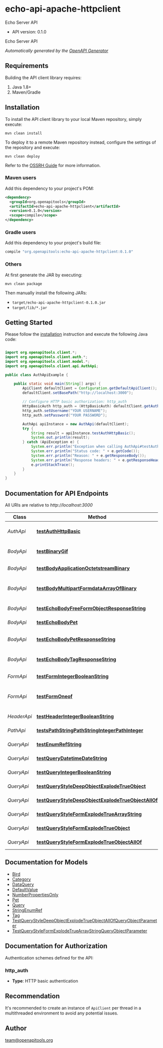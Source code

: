 # echo-api-apache-httpclient

Echo Server API

- API version: 0.1.0

Echo Server API


*Automatically generated by the [OpenAPI Generator](https://openapi-generator.tech)*

## Requirements

Building the API client library requires:

1. Java 1.8+
2. Maven/Gradle

## Installation

To install the API client library to your local Maven repository, simply execute:

```shell
mvn clean install
```

To deploy it to a remote Maven repository instead, configure the settings of the repository and execute:

```shell
mvn clean deploy
```

Refer to the [OSSRH Guide](http://central.sonatype.org/pages/ossrh-guide.html) for more information.

### Maven users

Add this dependency to your project's POM:

```xml
<dependency>
  <groupId>org.openapitools</groupId>
  <artifactId>echo-api-apache-httpclient</artifactId>
  <version>0.1.0</version>
  <scope>compile</scope>
</dependency>
```

### Gradle users

Add this dependency to your project's build file:

```groovy
compile "org.openapitools:echo-api-apache-httpclient:0.1.0"
```

### Others

At first generate the JAR by executing:

```shell
mvn clean package
```

Then manually install the following JARs:

- `target/echo-api-apache-httpclient-0.1.0.jar`
- `target/lib/*.jar`

## Getting Started

Please follow the [installation](#installation) instruction and execute the following Java code:

```java

import org.openapitools.client.*;
import org.openapitools.client.auth.*;
import org.openapitools.client.model.*;
import org.openapitools.client.api.AuthApi;

public class AuthApiExample {

    public static void main(String[] args) {
        ApiClient defaultClient = Configuration.getDefaultApiClient();
        defaultClient.setBasePath("http://localhost:3000");
        
        // Configure HTTP basic authorization: http_auth
        HttpBasicAuth http_auth = (HttpBasicAuth) defaultClient.getAuthentication("http_auth");
        http_auth.setUsername("YOUR USERNAME");
        http_auth.setPassword("YOUR PASSWORD");

        AuthApi apiInstance = new AuthApi(defaultClient);
        try {
            String result = apiInstance.testAuthHttpBasic();
            System.out.println(result);
        } catch (ApiException e) {
            System.err.println("Exception when calling AuthApi#testAuthHttpBasic");
            System.err.println("Status code: " + e.getCode());
            System.err.println("Reason: " + e.getResponseBody());
            System.err.println("Response headers: " + e.getResponseHeaders());
            e.printStackTrace();
        }
    }
}

```

## Documentation for API Endpoints

All URIs are relative to *http://localhost:3000*

Class | Method | HTTP request | Description
------------ | ------------- | ------------- | -------------
*AuthApi* | [**testAuthHttpBasic**](docs/AuthApi.md#testAuthHttpBasic) | **POST** /auth/http/basic | To test HTTP basic authentication
*BodyApi* | [**testBinaryGif**](docs/BodyApi.md#testBinaryGif) | **POST** /binary/gif | Test binary (gif) response body
*BodyApi* | [**testBodyApplicationOctetstreamBinary**](docs/BodyApi.md#testBodyApplicationOctetstreamBinary) | **POST** /body/application/octetstream/binary | Test body parameter(s)
*BodyApi* | [**testBodyMultipartFormdataArrayOfBinary**](docs/BodyApi.md#testBodyMultipartFormdataArrayOfBinary) | **POST** /body/application/octetstream/array_of_binary | Test array of binary in multipart mime
*BodyApi* | [**testEchoBodyFreeFormObjectResponseString**](docs/BodyApi.md#testEchoBodyFreeFormObjectResponseString) | **POST** /echo/body/FreeFormObject/response_string | Test free form object
*BodyApi* | [**testEchoBodyPet**](docs/BodyApi.md#testEchoBodyPet) | **POST** /echo/body/Pet | Test body parameter(s)
*BodyApi* | [**testEchoBodyPetResponseString**](docs/BodyApi.md#testEchoBodyPetResponseString) | **POST** /echo/body/Pet/response_string | Test empty response body
*BodyApi* | [**testEchoBodyTagResponseString**](docs/BodyApi.md#testEchoBodyTagResponseString) | **POST** /echo/body/Tag/response_string | Test empty json (request body)
*FormApi* | [**testFormIntegerBooleanString**](docs/FormApi.md#testFormIntegerBooleanString) | **POST** /form/integer/boolean/string | Test form parameter(s)
*FormApi* | [**testFormOneof**](docs/FormApi.md#testFormOneof) | **POST** /form/oneof | Test form parameter(s) for oneOf schema
*HeaderApi* | [**testHeaderIntegerBooleanString**](docs/HeaderApi.md#testHeaderIntegerBooleanString) | **GET** /header/integer/boolean/string | Test header parameter(s)
*PathApi* | [**testsPathStringPathStringIntegerPathInteger**](docs/PathApi.md#testsPathStringPathStringIntegerPathInteger) | **GET** /path/string/{path_string}/integer/{path_integer} | Test path parameter(s)
*QueryApi* | [**testEnumRefString**](docs/QueryApi.md#testEnumRefString) | **GET** /query/enum_ref_string | Test query parameter(s)
*QueryApi* | [**testQueryDatetimeDateString**](docs/QueryApi.md#testQueryDatetimeDateString) | **GET** /query/datetime/date/string | Test query parameter(s)
*QueryApi* | [**testQueryIntegerBooleanString**](docs/QueryApi.md#testQueryIntegerBooleanString) | **GET** /query/integer/boolean/string | Test query parameter(s)
*QueryApi* | [**testQueryStyleDeepObjectExplodeTrueObject**](docs/QueryApi.md#testQueryStyleDeepObjectExplodeTrueObject) | **GET** /query/style_deepObject/explode_true/object | Test query parameter(s)
*QueryApi* | [**testQueryStyleDeepObjectExplodeTrueObjectAllOf**](docs/QueryApi.md#testQueryStyleDeepObjectExplodeTrueObjectAllOf) | **GET** /query/style_deepObject/explode_true/object/allOf | Test query parameter(s)
*QueryApi* | [**testQueryStyleFormExplodeTrueArrayString**](docs/QueryApi.md#testQueryStyleFormExplodeTrueArrayString) | **GET** /query/style_form/explode_true/array_string | Test query parameter(s)
*QueryApi* | [**testQueryStyleFormExplodeTrueObject**](docs/QueryApi.md#testQueryStyleFormExplodeTrueObject) | **GET** /query/style_form/explode_true/object | Test query parameter(s)
*QueryApi* | [**testQueryStyleFormExplodeTrueObjectAllOf**](docs/QueryApi.md#testQueryStyleFormExplodeTrueObjectAllOf) | **GET** /query/style_form/explode_true/object/allOf | Test query parameter(s)


## Documentation for Models

 - [Bird](docs/Bird.md)
 - [Category](docs/Category.md)
 - [DataQuery](docs/DataQuery.md)
 - [DefaultValue](docs/DefaultValue.md)
 - [NumberPropertiesOnly](docs/NumberPropertiesOnly.md)
 - [Pet](docs/Pet.md)
 - [Query](docs/Query.md)
 - [StringEnumRef](docs/StringEnumRef.md)
 - [Tag](docs/Tag.md)
 - [TestQueryStyleDeepObjectExplodeTrueObjectAllOfQueryObjectParameter](docs/TestQueryStyleDeepObjectExplodeTrueObjectAllOfQueryObjectParameter.md)
 - [TestQueryStyleFormExplodeTrueArrayStringQueryObjectParameter](docs/TestQueryStyleFormExplodeTrueArrayStringQueryObjectParameter.md)


<a id="documentation-for-authorization"></a>
## Documentation for Authorization


Authentication schemes defined for the API:
<a id="http_auth"></a>
### http_auth


- **Type**: HTTP basic authentication


## Recommendation

It's recommended to create an instance of `ApiClient` per thread in a multithreaded environment to avoid any potential issues.

## Author

team@openapitools.org

